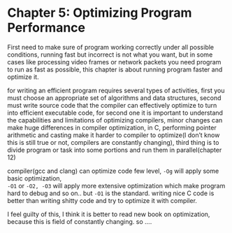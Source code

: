 # Chapter 5: Optimizing Program Performance


First need to make sure of program working correctly under all possible conditions, running fast but incorrect is not what you want, but in some cases like processing video frames or network packets you need program to run as fast as possible, this chapter is about running program faster and optimize it.

for writing an efficient program requires several types of activities, first you must choose an appropriate set of algorithms and data structures, second must write source code that the compiler can effectively optimize to turn into efficient executable code, for second one it is important to understand the capabilities and limitations of optimizing compilers, minor changes can make huge differences in compiler optimization, in C, performing pointer arithmetic and casting make it harder to compiler to optimize(I don’t know this is still true or not, compilers are constantly changing), third thing is to divide program or task into some portions and run them in parallel(chapter 12)

compiler(gcc and clang) can optimize code few level, `-Og` will apply some basic optimization,  
`-O1` or `-O2, -O3` will apply more extensive optimization which make program hard to debug and so on.. but `-O1` is the standard. writing nice C code is better than writing shitty code and try to optimize it with compiler.

I feel guilty of this, I think it is better to read new book on optimization, because this is field of constantly changing. so ....